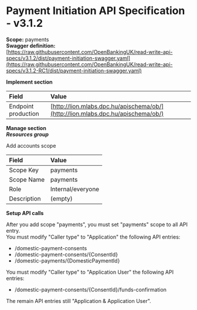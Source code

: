 # Payment Initiation API Specification - v3.1.2

**Scope:** payments  
**Swagger definition:** [https://raw.githubusercontent.com/OpenBankingUK/read-write-api-specs/v3.1.2/dist/payment-initiation-swagger.yaml](https://raw.githubusercontent.com/OpenBankingUK/read-write-api-specs/v3.1.2-RC1/dist/payment-initiation-swagger.yaml)

**Implement section**

| Field | Value |
| :--- | :--- |
| Endpoint production | [http://lion.mlabs.dpc.hu/apischema/ob/](http://lion.mlabs.dpc.hu/apischema/ob/) |

**Manage section**  
_**Resources group**_

Add accounts scope

| Field | Value |
| :--- | :--- |
| Scope Key | payments |
| Scope Name | payments |
| Role | Internal/everyone |
| Description | \(empty\) |

**Setup API calls**

After you add scope "payments", you must set "payments" scope to all API entry.  
You must modify "Caller type" to "Application" the following API entries:

* /domestic-payment-consents
* /domestic-payment-consents/{ConsentId}
* /domestic-payments/{DomesticPaymentId}

You must modify "Caller type" to "Application User" the following API entries:

* /domestic-payment-consents/{ConsentId}/funds-confirmation

The remain API entries still "Application & Application User".



